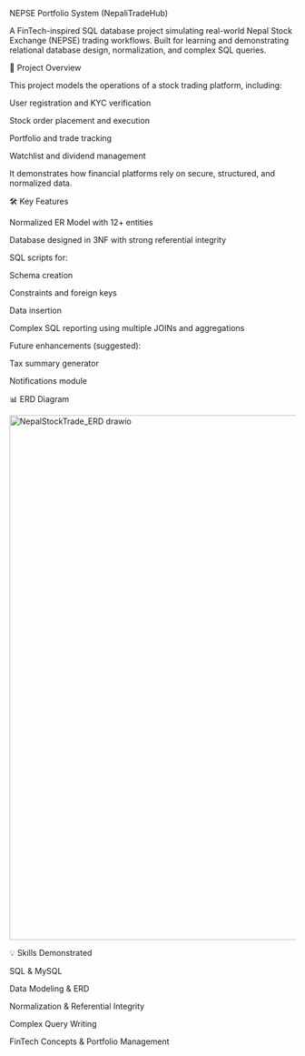 NEPSE Portfolio System (NepaliTradeHub)

A FinTech-inspired SQL database project simulating real-world Nepal Stock Exchange (NEPSE) trading workflows. Built for learning and demonstrating relational database design, normalization, and complex SQL queries.

🚀 Project Overview

This project models the operations of a stock trading platform, including:

User registration and KYC verification

Stock order placement and execution

Portfolio and trade tracking

Watchlist and dividend management

It demonstrates how financial platforms rely on secure, structured, and normalized data.

🛠 Key Features

Normalized ER Model with 12+ entities

Database designed in 3NF with strong referential integrity

SQL scripts for:

Schema creation

Constraints and foreign keys

Data insertion

Complex SQL reporting using multiple JOINs and aggregations

Future enhancements (suggested):

Tax summary generator

Notifications module

📊 ERD Diagram


<img width="1242" height="923" alt="NepalStockTrade_ERD drawio" src="https://github.com/user-attachments/assets/f16efa83-3249-4102-9c9d-3742747a4686" />

💡 Skills Demonstrated

SQL & MySQL

Data Modeling & ERD

Normalization & Referential Integrity

Complex Query Writing

FinTech Concepts & Portfolio Management


